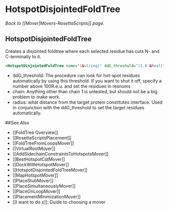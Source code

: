 # HotspotDisjointedFoldTree
*Back to [[Mover|Movers-RosettaScripts]] page.*
## HotspotDisjointedFoldTree

Creates a disjointed foldtree where each selected residue has cuts N- and C-terminally to it.

```xml
<HotspotDisjointedFoldTree name="(&string)" ddG_threshold="(1.0 &Real)" resnums="('' comma-delimited list of residues &string)" scorefxn="(score12 &string)" chain="(2 &Integer)" radius="(8.0 &Real)"/>
```

-   ddG\_threshold: The procedure can look for hot-spot residues automatically by using this threshold. If you want to shut it off, specify a number above 100R.e.u. and set the residues in resnums
-   chain: Anything other than chain 1 is untested, but should not be a big problem to make work.
-   radius: what distance from the target protein constitutes interface. Used in conjunction with the ddG\_threshold to set the target residues automatically.


##See Also

* [[FoldTree Overview]]
* [[RosettaScriptsPlacement]]
* [[FoldTreeFromLoopsMover]]
* [[VirtualRootMover]]
* [[AddSidechainConstraintsToHotspotsMover]]
* [[BestHotspotCstMover]]
* [[DockWithHotspotMover]]
* [[HotspotDisjointedFoldTreeMover]]
* [[MapHotspotMover]]
* [[PlaceStubMover]]
* [[PlaceSimultaneouslyMover]]
* [[PlaceOnLoopMover]]
* [[PlacementMinimizationMover]]
* [[I want to do x]]: Guide to choosing a mover
